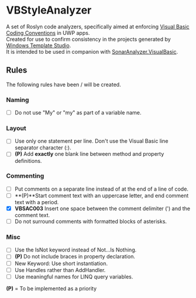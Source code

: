 # VBStyleAnalyzer

A set of Roslyn code analyzers, specifically aimed at enforcing [Visual Basic Coding Conventions](https://docs.microsoft.com/en-us/dotnet/visual-basic/programming-guide/program-structure/coding-conventions) in UWP apps.  
Created for use to confirm consistency in the projects generated by [Windows Template Studio](https://github.com/Microsoft/WindowsTemplateStudio).  
It is intended to be used in companion with [SonarAnalyzer.VisualBasic](https://www.nuget.org/packages/SonarAnalyzer.VisualBasic/).

## Rules

The following rules have been / will be created.

### Naming

- [ ] Do not use "My" or "my" as part of a variable name.

### Layout

- [ ] Use only one statement per line. Don't use the Visual Basic line separator character (:).
- [ ] **(P)** Add **exactly** one blank line between method and property definitions.

### Commenting

- [ ] Put comments on a separate line instead of at the end of a line of code.
- [ ] **(P)**Start comment text with an uppercase letter, and end comment text with a period.
- [x] **VBSAC003** Insert one space between the comment delimiter (') and the comment text.
- [ ] Do not surround comments with formatted blocks of asterisks.

### Misc

- [ ] Use the IsNot keyword instead of Not...Is Nothing.
- [ ] **(P)** Do not include braces in property declaration.
- [ ] New Keyword: Use short instantiation.
- [ ] Use Handles rather than AddHandler.
- [ ] Use meaningful names for LINQ query variables.

**(P)** = To be implemented as a priority
